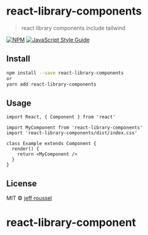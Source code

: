 # react-library-components

> react library components include tailwind

[![NPM](https://img.shields.io/npm/v/react-library-components.svg)](https://www.npmjs.com/package/react-library-components) [![JavaScript Style Guide](https://img.shields.io/badge/code_style-standard-brightgreen.svg)](https://standardjs.com)

## Install

```bash
npm install --save react-library-components
or
yarn add react-library-components
```

## Usage

```tsx
import React, { Component } from 'react'

import MyComponent from 'react-library-components'
import 'react-library-components/dist/index.css'

class Example extends Component {
  render() {
    return <MyComponent />
  }
}
```

## License

MIT © [jeff roussel](https://github.com/jfroussel)
# react-library-component
